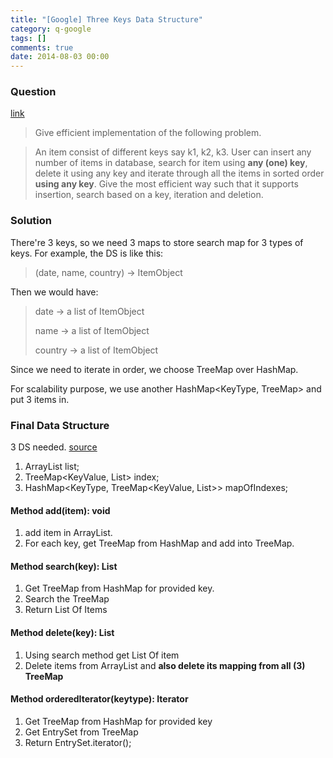 ```yaml
---
title: "[Google] Three Keys Data Structure"
category: q-google
tags: []
comments: true
date: 2014-08-03 00:00
---
```



### Question

[link](http://www.careercup.com/question?id=5763793837621248)

> Give efficient implementation of the following problem.

> An item consist of different keys say k1, k2, k3. User can insert any number of items in database, search for item using **any (one) key**, delete it using any key and iterate through all the items in sorted order **using any key**. Give the most efficient way such that it supports insertion, search based on a key, iteration and deletion.

### Solution

There're 3 keys, so we need 3 maps to store search map for 3 types of keys. For example, the DS is like this:

> (date, name, country) -> ItemObject

Then we would have:

> date -> a list of ItemObject
>
> name -> a list of ItemObject
>
> country -> a list of ItemObject

Since we need to iterate in order, we choose TreeMap over HashMap.

For scalability purpose, we use another HashMap<KeyType, TreeMap> and put 3 items in.

### Final Data Structure

3 DS needed. [source](http://www.careercup.com/question?id=5763793837621248)

1. ArrayList<ItemObject> list;
1. TreeMap<KeyValue, List<ItemObject>> index;
1. HashMap<KeyType, TreeMap<KeyValue, List<ItemObject>>> mapOfIndexes;

#### Method add(item): void

1. add item in ArrayList.
1. For each key, get TreeMap from HashMap and add into TreeMap.

#### Method search(key): List<Item>

1. Get TreeMap from HashMap for provided key.
1. Search the TreeMap
1. Return List Of Items

#### Method delete(key): List<Item>

1. Using search method get List Of item
2. Delete items from ArrayList and **also delete its mapping from all (3) TreeMap**

#### Method orderedIterator(keytype): Iterator

1. Get TreeMap from HashMap for provided key
2. Get EntrySet from TreeMap
3. Return EntrySet.iterator();
